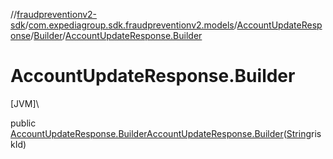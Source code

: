 //[fraudpreventionv2-sdk](../../../../index.md)/[com.expediagroup.sdk.fraudpreventionv2.models](../../index.md)/[AccountUpdateResponse](../index.md)/[Builder](index.md)/[AccountUpdateResponse.Builder](-account-update-response.-builder.md)

# AccountUpdateResponse.Builder

[JVM]\

public [AccountUpdateResponse.Builder](index.md)[AccountUpdateResponse.Builder](-account-update-response.-builder.md)([String](https://docs.oracle.com/javase/8/docs/api/java/lang/String.html)riskId)

